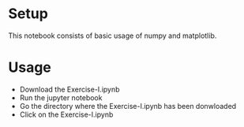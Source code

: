 # Setup
This notebook consists of basic usage of numpy and matplotlib.

# Usage
*  Download the Exercise-I.ipynb
*  Run the jupyter notebook
*  Go the directory where the Exercise-I.ipynb has been donwloaded
*  Click on the Exercise-I.ipynb

